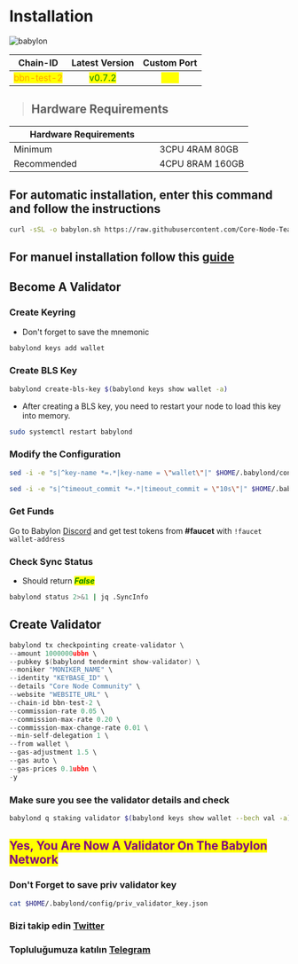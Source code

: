 # Installation

![babylon](https://github.com/Core-Node-Team/Gitbook/assets/108215275/fe72b6b0-bd7b-4c56-b94c-57c7c7e21eac)

<table data-full-width="false"><thead><tr><th align="center">Chain-ID</th><th align="center">Latest Version</th><th align="center">Custom Port</th></tr></thead><tbody><tr><td align="center"><mark style="color:orange;">bbn-test-2</mark></td><td align="center"><mark style="color:green;">v0.7.2</mark></td><td align="center"><mark style="color:yellow;">311</mark></td></tr></tbody></table>

> ## Hardware Requirements
<table data-header-hidden data-full-width="false"><thead><tr><th width="247">Hardware Requirements</th><th></th></tr></thead><tbody><tr><td>Minimum</td><td>3CPU 4RAM 80GB</td></tr><tr><td>Recommended</td><td>4CPU 8RAM 160GB</td></tr></tbody></table>

## For automatic installation, enter this command and follow the instructions

```bash
curl -sSL -o babylon.sh https://raw.githubusercontent.com/Core-Node-Team/scripts/main/babylon/install.sh && chmod +x babylon.sh && bash ./babylon.sh && source $HOME/.bash_profile && rm babylon.sh 
```

## For manuel installation follow this [guide](manuel-install.md)

## Become A Validator

### Create Keyring

* Don't forget to save the mnemonic

```bash
babylond keys add wallet
```

### Create BLS Key

```bash
babylond create-bls-key $(babylond keys show wallet -a)
```

* After creating a BLS key, you need to restart your node to load this key into memory.

```bash
sudo systemctl restart babylond
```

### Modify the Configuration

```bash
sed -i -e "s|^key-name *=.*|key-name = \"wallet\"|" $HOME/.babylond/config/app.toml

sed -i -e "s|^timeout_commit *=.*|timeout_commit = \"10s\"|" $HOME/.babylond/config/config.toml
```

### Get Funds

Go to Babylon [Discord](https://discord.gg/babylonglobal) and get test tokens from **#faucet** with `!faucet wallet-address`

### Check Sync Status

* Should return _<mark style="color:green;">**False**</mark>_

```bash
babylond status 2>&1 | jq .SyncInfo
```

## Create Validator

```go
babylond tx checkpointing create-validator \
--amount 1000000ubbn \
--pubkey $(babylond tendermint show-validator) \
--moniker "MONIKER_NAME" \
--identity "KEYBASE_ID" \
--details "Core Node Community" \
--website "WEBSITE_URL" \
--chain-id bbn-test-2 \
--commission-rate 0.05 \
--commission-max-rate 0.20 \
--commission-max-change-rate 0.01 \
--min-self-delegation 1 \
--from wallet \
--gas-adjustment 1.5 \
--gas auto \
--gas-prices 0.1ubbn \
-y
```

### Make sure you see the validator details and check

```bash
babylond q staking validator $(babylond keys show wallet --bech val -a)
```

## <mark style="color:purple;">Yes, You Are Now A Validator On The Babylon Network</mark>

### Don't Forget to save priv validator key

```bash
cat $HOME/.babylond/config/priv_validator_key.json
```
### Bizi takip edin [Twitter](https://twitter.com/corenodeHQ)
### Topluluğumuza katılın [Telegram](https://t.me/corenodechat)

